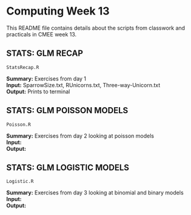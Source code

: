 # Computing Week 13

This README file contains details about the scripts from classwork and practicals in CMEE week 13.

## STATS: GLM RECAP

    StatsRecap.R

**Summary:** Exercises from day 1  <br />
**Input:** SparrowSize.txt, RUnicorns.txt, Three-way-Unicorn.txt <br />
**Output:** Prints to terminal <br />

## STATS: GLM POISSON MODELS

    Poisson.R

**Summary:** Exercises from day 2 looking at poisson models <br />
**Input:**  <br />
**Output:**  <br />

## STATS: GLM LOGISTIC MODELS

    Logistic.R

**Summary:** Exercises from day 3 looking at binomial and binary models <br />
**Input:**  <br />
**Output:**  <br />